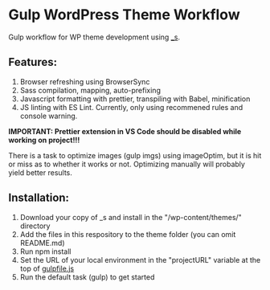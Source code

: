 # Gulp WordPress Theme Workflow

Gulp workflow for WP theme development using [_s](http://underscores.me/).

## Features:

1. Browser refreshing using BrowserSync
2. Sass compilation, mapping, auto-prefixing
3. Javascript formatting with prettier, transpiling with Babel, minification
4. JS linting with ES Lint. Currently, only using recommened rules and console warning.

**IMPORTANT: Prettier extension in VS Code should be disabled while working on project!!!**

There is a task to optimize images (gulp imgs) using imageOptim, but it is hit or miss as to whether it works or not. Optimizing manually will probably yield better results.

## Installation:

1. Download your copy of _s and install in the "/wp-content/themes/" directory
2. Add the files in this respository to the theme folder (you can omit README.md)
3. Run npm install
4. Set the URL of your local environment in the "projectURL" variable at the top of [gulpfile.js](gulpfile.js)
5. Run the default task (gulp) to get started
